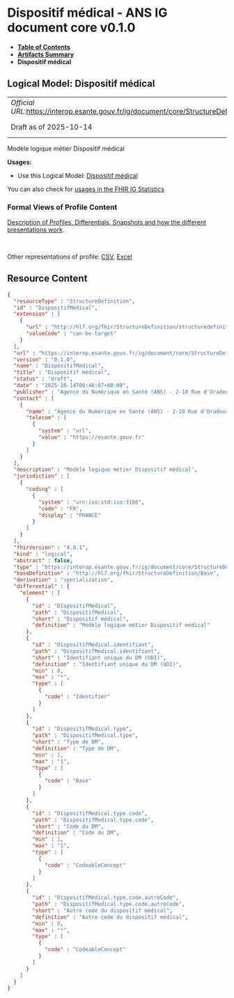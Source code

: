 # Dispositif médical - ANS IG document core v0.1.0

* [**Table of Contents**](toc.md)
* [**Artifacts Summary**](artifacts.md)
* **Dispositif médical**

## Logical Model: Dispositif médical 

| | |
| :--- | :--- |
| *Official URL*:https://interop.esante.gouv.fr/ig/document/core/StructureDefinition/DispositifMedical | *Version*:0.1.0 |
| Draft as of 2025-10-14 | *Computable Name*:DispositifMedical |

 
Modèle logique métier Dispositif médical 

**Usages:**

* Use this Logical Model: [Dispositif médical](StructureDefinition-FrDispositifMedicalEntry.md)

You can also check for [usages in the FHIR IG Statistics](https://packages2.fhir.org/xig/ans.document.fr.core|current/StructureDefinition/DispositifMedical)

### Formal Views of Profile Content

 [Description of Profiles, Differentials, Snapshots and how the different presentations work](http://build.fhir.org/ig/FHIR/ig-guidance/readingIgs.html#structure-definitions). 

 

Other representations of profile: [CSV](StructureDefinition-DispositifMedical.csv), [Excel](StructureDefinition-DispositifMedical.xlsx) 



## Resource Content

```json
{
  "resourceType" : "StructureDefinition",
  "id" : "DispositifMedical",
  "extension" : [
    {
      "url" : "http://hl7.org/fhir/StructureDefinition/structuredefinition-type-characteristics",
      "valueCode" : "can-be-target"
    }
  ],
  "url" : "https://interop.esante.gouv.fr/ig/document/core/StructureDefinition/DispositifMedical",
  "version" : "0.1.0",
  "name" : "DispositifMedical",
  "title" : "Dispositif médical",
  "status" : "draft",
  "date" : "2025-10-14T08:46:07+00:00",
  "publisher" : "Agence du Numérique en Santé (ANS) - 2-10 Rue d'Oradour-sur-Glane, 75015 Paris",
  "contact" : [
    {
      "name" : "Agence du Numérique en Santé (ANS) - 2-10 Rue d'Oradour-sur-Glane, 75015 Paris",
      "telecom" : [
        {
          "system" : "url",
          "value" : "https://esante.gouv.fr"
        }
      ]
    }
  ],
  "description" : "Modèle logique métier Dispositif médical",
  "jurisdiction" : [
    {
      "coding" : [
        {
          "system" : "urn:iso:std:iso:3166",
          "code" : "FR",
          "display" : "FRANCE"
        }
      ]
    }
  ],
  "fhirVersion" : "4.0.1",
  "kind" : "logical",
  "abstract" : false,
  "type" : "https://interop.esante.gouv.fr/ig/document/core/StructureDefinition/DispositifMedical",
  "baseDefinition" : "http://hl7.org/fhir/StructureDefinition/Base",
  "derivation" : "specialization",
  "differential" : {
    "element" : [
      {
        "id" : "DispositifMedical",
        "path" : "DispositifMedical",
        "short" : "Dispositif médical",
        "definition" : "Modèle logique métier Dispositif médical"
      },
      {
        "id" : "DispositifMedical.identifiant",
        "path" : "DispositifMedical.identifiant",
        "short" : "Identifiant unique du DM (UDI)",
        "definition" : "Identifiant unique du DM (UDI)",
        "min" : 0,
        "max" : "*",
        "type" : [
          {
            "code" : "Identifier"
          }
        ]
      },
      {
        "id" : "DispositifMedical.type",
        "path" : "DispositifMedical.type",
        "short" : "Type de DM",
        "definition" : "Type de DM",
        "min" : 1,
        "max" : "1",
        "type" : [
          {
            "code" : "Base"
          }
        ]
      },
      {
        "id" : "DispositifMedical.type.code",
        "path" : "DispositifMedical.type.code",
        "short" : "Code du DM",
        "definition" : "Code du DM",
        "min" : 1,
        "max" : "1",
        "type" : [
          {
            "code" : "CodeableConcept"
          }
        ]
      },
      {
        "id" : "DispositifMedical.type.code.autreCode",
        "path" : "DispositifMedical.type.code.autreCode",
        "short" : "Autre code du dispositif médical",
        "definition" : "Autre code du dispositif médical",
        "min" : 0,
        "max" : "*",
        "type" : [
          {
            "code" : "CodeableConcept"
          }
        ]
      }
    ]
  }
}

```
